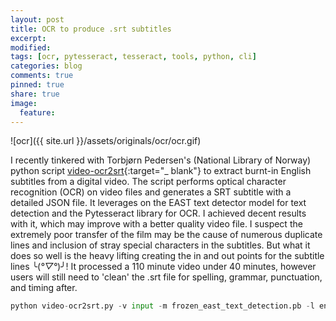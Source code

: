 ```yaml
---
layout: post
title: OCR to produce .srt subtitles
excerpt:
modified:
tags: [ocr, pytesseract, tesseract, tools, python, cli]
categories: blog
comments: true
pinned: true
share: true
image:
  feature:
---
```


![ocr]({{ site.url }}/assets/originals/ocr/ocr.gif)

I recently tinkered with Torbjørn Pedersen's (National Library of Norway) python script [video-ocr2srt](https://github.com/UB-Mannheim/tesseract/wiki){:target="\_ blank"} to extract burnt-in English subtitles from a digital video. The script performs optical character recognition (OCR) on video files and generates a SRT subtitle with a detailed JSON file. It leverages on the EAST text detector model for text detection and the Pytesseract library for OCR. I achieved decent results with it, which may improve with a better quality video file. I suspect the extremely poor transfer of the film may be the cause of numerous duplicate lines and inclusion of stray special characters in the subtitles. But what it does so well is the heavy lifting creating the in and out points for the subtitle lines ╰(_°▽°_)╯! It processed a 110 minute video under 40 minutes, however users will still need to 'clean' the .srt file for spelling, grammar, punctuation, and timing after.

```python
python video-ocr2srt.py -v input -m frozen_east_text_detection.pb -l eng -f 10 -p
```
